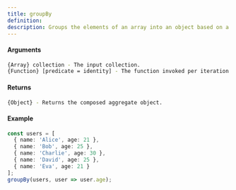 ```yaml
---
title: groupBy
definition: 
description: Groups the elements of an array into an object based on a provided predicate.
---
```



#### Arguments


```bash
{Array} collection - The input collection.
{Function} [predicate = identity] - The function invoked per iteration.
```


#### Returns


```bash
{Object} - Returns the composed aggregate object.
```


#### Example


```ts
const users = [
  { name: 'Alice', age: 21 },
  { name: 'Bob', age: 25 },
  { name: 'Charlie', age: 30 },
  { name: 'David', age: 25 },
  { name: 'Eva', age: 21 }
];
groupBy(users, user => user.age);
```